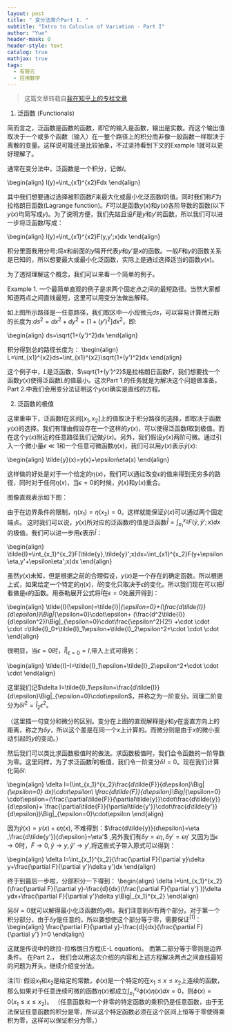 ```yaml
---
layout: post
title: " 变分法简介Part 1. "
subtitle: "Intro to Calculus of Variation - Part I"
author: "Yue"
header-mask: 0
header-style: text
catalog: true
mathjax: true
tags:
  - 有限元
  - 应用数学
---
```


> 这篇文章转载自[我在知乎上的专栏文章](https://zhuanlan.zhihu.com/p/20718489)

1. 泛函数 (Functionals)

简而言之，泛函数是函数的函数，即它的输入是函数，输出是实数。而这个输出值取决于一个或多个函数（输入）在一整个路径上的积分而非像一般函数一样取决于离散的变量。这样说可能还是比较抽象，不过坚持看到下文的Example 1就可以更好理解了。

通常在变分法中，泛函数是一个积分，记做$I$。

\begin{align}
I(y)=\int_{x1}^{x2}Fdx 
\end{align}

其中我们想要通过选择被积函数$F$来最大化或最小化泛函数$I$的值。同时我们称$F$为拉格朗日函数(Lagrange function)。$F$可以是函数$y(x)$和$y(x)$各阶导数的函数(以下$y(x)$均简写成$y$)。为了说明方便，我们先姑且设$F$是$y$和$y'$的函数，所以我们可以进一步将泛函数$I$写成：

\begin{align}
I(y)=\int_{x1}^{x2}F(y,y';x)dx
\end{align}

积分里面我用分号;将$x$和前面的$y$隔开代表$y$和$y'$是$x$的函数。一般$F$和$y$的函数关系是已知的，所以想要最大或最小化泛函数，实际上是通过选择适当的函数$y(x)$。

为了透彻理解这个概念，我们可以来看一个简单的例子。

Example 1.
一个最简单直观的例子是求两个固定点之间的最短路径。当然大家都知道两点之间直线最短，这里可以用变分法做出解释。


如上图所示路径是一任意路径，我们取区中一小段微元$ds$，可以容易计算微元断的长度为:$ds^2=dx^2+dy^2=[1+(y')^2]dx^2$，即:

\begin{align}
ds=\sqrt{1+(y')^2}dx
\end{align}

积分得到总的路径长度为：
\begin{align}
L=\int_{x1}^{x2}ds=\int_{x1}^{x2}\sqrt{1+(y')^2}dx
\end{align}

这个例子中，$L$是泛函数，$\sqrt{1+(y')^2}$是拉格朗日函数$F$，我们想要找一个函数$y(x)$使得泛函数L的值最小。这次Part 1.的任务就是为解决这个问题做准备。Part 2.中我们会用变分法证明这个$y(x)$确实是直线的方程。

2. 泛函数的极值 

这里重申下，泛函数I在区间$[x_1,x_2]$上的值取决于积分路径的选择，即取决于函数$y(x)$的选择。我们有理由假设存在一个这样的$y(x)$，可以使得泛函数I取到极值。而在这个$y(x)$附近的任意路径我们记做$\tilde{y}(x)$。另外，我们假设$y(x)$两阶可微。通过引入一个微小量$\epsilon\ll 1$和一个任意可微函数$\eta(x)$，我们可以用$y(x)$表示$\tilde{y}(x)$:

\begin{align}
\tilde{y}(x)=y(x)+\epsilon\eta(x)
\end{align}

这样做的好处是对于一个给定的$\eta(x)$，我们可以通过改变$\epsilon$的值来得到无穷多的路径，同时对于任何$\eta(x)$，当$\epsilon=0$的时候，$\tilde{y}(x)$和$y(x)$重合。

图像直观表示如下图：


由于在边界条件的限制，$\eta(x_1)=\eta(x_2)=0$。这样就能保证$\tilde{y}(x)$可以通过两个固定端点。
这时我们可以说，$y(x)$所对应的泛函数$I$的值是泛函数$\tilde{I}=\int_{x_1}^{x_2}F(\tilde{y},\tilde{y}';x)dx$的极值。我们可以进一步用$\epsilon$表示$\tilde{I}$：

\begin{align}
\tilde{I}=\int_{x_1}^{x_2}F(\tilde{y},\tilde{y}';x)dx=\int_{x1}^{x_2}F(y+\epsilon\eta,y'+\epsilon\eta';x)dx
\end{align}

虽然$y(x)$未知，但是根据之前的合理假设，$y(x)$是一个存在的确定函数。所以根据上式，如果给定一个特定的$\eta(x)$，$\tilde{I}$的变化只取决于$\epsilon$的变化。所以我们现在可以把$\tilde{I}$看做是$\epsilon$的函数。用泰勒展开公式将$\tilde{I}$在$\epsilon=0$处展开得到：

\begin{align}
\tilde{I}(\epsilon)=\tilde{I}|_{\epsilon=0}+(\frac{d\tilde{I}}{d\epsilon})\Big|_{\epsilon=0}\cdot\epsilon+ (\frac{d^2\tilde{I}}{d\epsilon^2})\Big|_{\epsilon=0}\cdot\frac{\epsilon^2}{2!} +\cdot \cdot \cdot =\tilde{I}_0+\tilde{I}_1\epsilon+\tilde{I}_2\epsilon^2+\cdot \cdot \cdot 
\end{align}

很明显，当$\epsilon=0$时，$\tilde{I}|_{\epsilon=0}=I$,带入上式可得到：

\begin{align}
\tilde{I}-I=\tilde{I}_1\epsilon+\tilde{I}_2\epsilon^2+\cdot \cdot \cdot 
\end{align}

这里我们记$\delta I=\tilde{I}_1\epsilon=\frac{d\tilde{I}}{d\epsilon}\Big|_{\epsilon=0}\cdot\epsilon$，并称之为一阶变分。同理二阶变分为$\delta I^2=\tilde{I}_2\epsilon^2$。

（这里插一句变分和微分的区别。变分在上图的直观解释是$\tilde{y}$和$y$在竖直方向上的距离，称之为$\delta y$，所以这个差是在同一个$x$上计算的。而微分则是由于$x$的微小变动引起的$y$的变动。）

然后我们可以类比求函数极值时的做法。求函数极值时，我们会令函数的一阶导数为零。这里同样，为了求泛函数$\tilde{I}$的极值，我们令一阶变分$\delta I=0$。现在我们计算化简$\delta I$:

\begin{align}
\delta I=(\int_{x_1}^{x_2}\frac{d\tilde{F}}{d\epsilon}\Big|_{\epsilon=0} dx)\cdot\epsilon\\
\frac{d\tilde{F}}{d\epsilon}\Big|_{\epsilon=0} \cdot\epsilon=(\frac{\partial\tilde{F}}{\partial\tilde{y}}\cdot\frac{d\tilde{y}}{d\epsilon}+  \frac{\partial\tilde{F}}{\partial\tilde{y'}}\cdot\frac{d\tilde{y'}}{d\epsilon})\Big|_{\epsilon=0}\cdot\epsilon
\end{align}

因为$\tilde{y}(x)=y(x)+\epsilon\eta(x)$, 不难得到：$\frac{d\tilde{y}}{d\epsilon}=\eta ,\frac{d\tilde{y'}}{d\epsilon}=\eta'$ ,另外我们有$\delta y=\epsilon \eta,\delta y'=\epsilon\eta'$
又因为当$\epsilon\rightarrow 0$时，$\tilde{F}\rightarrow 0, \tilde{y}\rightarrow y,\tilde{y}'\rightarrow y'$,将这些式子带入原式可以得到：

\begin{align}
\delta I=\int_{x_1}^{x_2}(\frac{\partial F}{\partial y}\delta y+\frac{\partial F}{\partial y'}\delta y')dx 
\end{align}

终于到最后一步啦，分部积分一下得到：
\begin{align}
\delta I=\int_{x_1}^{x_2}(\frac{\partial F}{\partial y}-\frac{d}{dx}(\frac{\partial F}{\partial y'} ))\delta ydx+\frac{\partial F}{\partial y'}\delta y\Big|_{x_1}^{x_2}
\end{align}

另$\delta I=0$就可以解得最小化泛函数的$y$啦。我们注意到$\delta I$有两个部分。对于第一个积分部分，由于$\delta y$是任意的，所以要想使这个部分等于零，需要保证$^{[1]}$：
\begin{align}
\frac{\partial F}{\partial y}-\frac{d}{dx}(\frac{\partial F}{\partial y'} )=0
\end{align}

这就是传说中的欧拉-拉格朗日方程(E-L equation)。
而第二部分等于零则是边界条件。
在Part 2.， 我们会以用这次介绍的内容和上述方程解决两点之间直线最短的问题为开头，继续介绍变分法。

注[1]:
假设$x_1$和$x_2$是给定的常数，$\phi(x)$是一个特定的在$x_1\leq x\leq x_2$上连续的函数，那么如果对于任意连续可微的函数$\eta(x)$都成立$\int_{x_1}^{x_2}\phi(x)\eta(x)dx=0$，则$\phi(x)=0 (x_1\leq x\leq x_2)$。
（任意函数和一个非零的特定函数的乘积仍是任意函数，由于无法保证任意函数的积分是零，所以这个特定函数必须在这个区间上恒等于零使得乘积为零，这样可以保证积分为零。）
